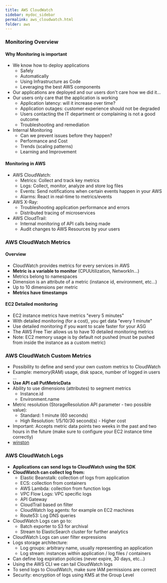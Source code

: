 ```yaml
---
title: AWS CloudWatch
sidebar: mydoc_sidebar
permalink: aws_cloudwatch.html
folder: aws
---
```


### Monitoring Overview

#### Why Monitoring is important
- We know how to deploy applications
  - Safely
  - Automatically
  - Using Infrastructure as Code
  - Leveraging the best AWS components
- Our applications are deployed and our users don't care how we did it...
- Our users only care that the application is working
  - Application latency: will it increase over time?
  - Application outages: customer experience should not be degraded
  - Users contacting the IT department or complaining is not a good outcome
  - Troubleshooting and remediation
- Internal Monitoring
  - Can we prevent issues before they happen?
  - Performance and Cost
  - Trends (scaling patterns)
  - Learning and Improvement

#### Monitoring in AWS
- AWS CloudWatch:
  - Metrics: Collect and track key metrics
  - Logs: Collect, monitor, analyze and store log files
  - Events: Send notifications when certain events happen in your AWS
  - Alarms: React in real-time to metrics/events
- AWS X-Ray:
  - Troubleshooting application performance and errors
  - Distributed tracing of microservices
- AWS CloudTrail:
  - Internal monitoring of API calls being made
  - Audit changes to AWS Resources by your users

### AWS CloudWatch Metrics
#### Overview
- CloudWatch provides metrics for every services in AWS
- **Metric is a variable to monitor** (CPUUtilization, NetworkIn...)
- Metrics belong to namespaces
- Dimension is an attribute of a metric (instance id, environment, etc...)
- Up to 10 dimensions per metric
- **Metrics have timestamps**

#### EC2 Detailed monitoring
- EC2 instance metrics have metrics "every 5 minutes"
- With detailed monitoring (for a cost), you get data "every 1 minute"
- Use detailed monitoring if you want to scale faster for your ASG
- The AWS Free Tier allows us to have 10 detailed monitoring metrics
- Note: EC2 memory usage is by default not pushed (must be pushed from inside the instance as a custom metric)

### AWS CloudWatch Custom Metrics
- Possibility to define and send your own custom metrics to CloudWatch
- Example: memory(RAM) usage, disk space, number of logged in users ...
- **Use API call PutMetricData**
- Ability to use dimensions (attributes) to segment metrics
  - Instance.id
  - Environment.name
- Metric resolution (StorageResolution API parameter - two possible value):
  - Standard: 1 minute (60 seconds)
  - High Resolution: 1/5/10/30 second(s) - Higher cost
- Important: Accepts metric data points two weeks in the past and two hours in the future (make sure to configure your EC2 instance time correctly)
- [winston](https://docs.aws.amazon.com/AmazonCloudWatch/latest/APIReference/API_PutMetricData.html)

### AWS CloudWatch Logs
- **Applications can send logs to CloudWatch using the SDK**
- **CloudWatch can collect log from:**
  - Elastic Beanstalk: collection of logs from application
  - ECS: collection from containers
  - AWS Lambda: collection from function logs
  - VPC Flow Logs: VPC specific logs
  - API Gateway
  - CloudTrail based on filter
  - CloudWatch log agents: for example on EC2 machines
  - Route53: Log DNS queries
- CloudWatch Logs can go to:
  - Batch exporter to S3 for archival
  - Stream to ElasticSearch cluster for further analytics
- CloudWatch Logs can user filter expressions
- Logs storage architecture:
  - Log groups: arbitrary name, usually representing an application
  - Log stream: instances within application / log files / containers
- Can define log expiration policies (never expire, 30 days, etc...)
- Using the AWS CLI we can tail CloudWatch logs
- To send logs to CloudWatch, make sure IAM permissions are correct
- Security: encryption of logs using KMS at the Group Level
  